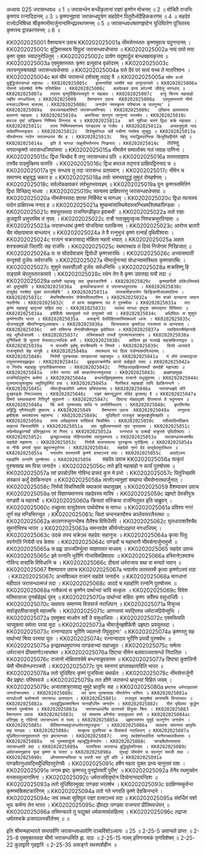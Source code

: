 अध्यायः 025
जरासन्धवधः ॥ 1 ॥ जरासन्धेन बन्धीकृतानां राज्ञां कृष्णेन मोचनम् ॥ 2 ॥ मोचितै राजभिः कृष्णाय रत्नादिदानम् ॥ 3 ॥ कृष्णानुज्ञया जरासन्धपुत्रेण सहदेवेन पितुरौर्ध्वदैहिककरणम् ॥ 4 ॥ सहदेवं राज्येऽभिषिच्य श्रीकृष्णभीमार्जुनानामिन्द्रप्रस्थगमनम् ॥ 5 ॥ जरासन्धवधश्रवणहृष्टेन युधिष्ठिरेण पूजितस्य कृष्णस्य द्वारकागमनम् ॥ 6 ॥
	
KK0202025001	वैशम्पायन उवाच 
KK0202025001a	भीमसेनस्ततः कृष्णमुवाच यदुनन्दनम् ।
KK0202025001c	बुद्धिमास्थाय विपुलां जरासन्धवधोप्सया ॥
KK0202025002a	नायं पापो मया कृष्ण युक्तः स्यादनुरोधितुम् ।
KK0202025002c	प्रायेण यदुशार्दूल बान्धवक्षयकृत्तव ॥
KK0202025003a	एवमुक्तस्ततः कृष्णः प्रत्युवाच वृकोदरम् ।
KK0202025003c	त्वरयन्पुरुषव्याघ्रो जरासन्धवधेप्सया ॥
KK0202025004a	यत्ते दैवं परं सत्वं यच्च ते मातरिश्वनः ।
KK0202025004c	बलं भीमं जरासन्धे दर्शयाशु तदद्य वै ॥
KK0202025005a	`तवैष वध्यो दुर्बुद्धिर्जरासन्धो महारथः ।
KK0202025005c	इत्यन्तरिक्षे त्वश्रौषं यदा वायुरवाप्यते ॥
KK0202025006a	गोमन्ते पर्वतश्रेष्ठे येनैष परिमोक्षितः ।
KK0202025006c	बलदेवबलं प्राप्य कोऽन्यो जीवेत्तु मागधात् ॥
KK0202025007a	तदस्य मृत्युर्विहितस्त्वदृते न महाबल ।
KK0202025007c	वायुं चिन्त्य महाबाहो जहीमं मगधाधिपम् ॥
KK0202025008	वैशम्पायन उवाच 
KK0202025008a	एवमुक्तस्ततो भीमो मनसाऽऽचिन्त्य मारुतम् ।
KK0202025008c	जनार्दनं नमस्कृत्य परिष्वज्य च फल्गुनम्' ॥
KK0202025009a	प्रभञ्जनबलाविष्टो जरासन्धमरिन्दमः ।
KK0202025009c	उत्क्षिप्य भ्रामयामास बलवन्तं महाबलः ॥
KK0202025010a	भ्रामयित्वा शतगुणं जानुभ्यां भरतर्षभ ।
KK0202025010c	बभञ्ज पृष्टं सङ्क्षिप्य निष्पिष्य विननाद च ॥
KK0202025011a	करे गृहीत्वा चरणं द्विधा चक्रे महाबलः ।
KK0202025011c	तस्य निष्पिष्यमाणस्य पाण्डवस्य च गर्जतः ॥
KK0202025012a	अभवत्तुमुलो नादः सर्वप्राणिभयङ्करः ।
KK0202025012c	वित्रेसुर्मागधाः सर्वे स्त्रीणां गर्भाश्च सुस्रुवुः ॥
KK0202025013a	भीमसेनस्य नादेन जरासन्धस्य चैव ह ।
KK0202025013c	किन्नु स्याद्धिमवान्भिन्नः किन्नुस्विद्दीर्यते मही ॥
KK0202025014a	इति वै मागधा जज्ञुर्भीमसेनस्य निखनात् ।
KK0202025014c	`ततस्तु भगवान्कृष्णो जरासन्धजिघांसया ॥
KK0202025015a	भीमसेनं समालोक्य नलं जग्राह पाणिना ।
KK0202025015c	द्विधा चिच्छेद वै तत्तु जरासन्धवधं प्रति ॥
KK0202025016a	ततस्त्वाज्ञाय तस्यैव पादमुत्क्षिप्य मारुतिः ।
KK0202025016c	द्विधा बभञ्ज तद्गात्रं प्राक्षिपद्विननाद च ॥
KK0202025017a	पुनः सन्धाय तु तदा जरासन्धः प्रतापवान् ।
KK0202025017c	भीमेन च समागम्य बाहुयुद्धं चकार ह ॥
KK0202025018a	तयोः समभवद्युद्धं तुमुलं रोमहर्षणम् ।
KK0202025018c	सर्वलोकक्षयकरं सर्वभूतभयावहम् ॥
KK0202025019a	पुनः कृष्णस्तमिरिणं द्विधा विच्छिद्य माधवः ।
KK0202025019c	व्यत्यस्य प्राक्षिपत्तत्तु जरासन्धवधेप्सया ॥
KK0202025020a	भीमसेनस्तदा ज्ञात्वा निर्बिभेद च मागधम् ।
KK0202025020c	द्विधा व्यत्यस्य पादेन प्राक्षिपच्च ननाद ह ॥
KK0202025021a	शुष्कमांसास्थिमेदस्त्वग्भिन्नमस्तिष्कपिण्डकः ।
KK0202025021c	शवभूतस्तदा राजन्पिण्डीकृत इवाबभौ' ॥
KK0202025022a	ततो राज्ञः कुलद्वारि प्रसुप्तमिव तं नृपम् ।
KK0202025022c	रात्रौ गतासुमुत्सृज्य निश्चक्रमुररिन्दमाः ॥
KK0202025023a	जरासन्धरथं कृष्णो योजयित्वा पताकिनम् ।
KK0202025023c	आरोप्य भ्रातरौ चैव मोक्षयामास बान्धवान् ॥
KK0202025024a	ते वै रत्नुभुजं कृष्णं रत्नार्हं पृथिवीश्वराः ।
KK0202025024c	राजानं चक्ररासाद्य मोक्षिता महतो भयात् ॥
KK0202025025a	अक्षतः शस्त्रसम्पन्नो जितारिः सह राजभिः ।
KK0202025025c	रथमास्थाय तं दिव्यं निर्जगाम गिरिव्रजात् ॥
KK0202025026a	यः स सोदर्यवान्नाम द्वियोधी कृष्णसारथिः ।
KK0202025026c	अभ्यासघाती सन्दृश्यो दुर्जयः सर्वराजभिः ॥
KK0202025027a	भीमार्जुनाभ्यां योधाभ्यामास्थितः कृष्णसारथिः ।
KK0202025027c	शुशुभे रथवर्योऽसौ दुर्जयः सर्वधन्विभिः ॥
KK0202025028a	शक्रविष्णू हि सङ्ग्रामे चेरतुस्तारकामये ।
KK0202025028c	रथेन तेन वै कृष्ण उपारुह्य ययौ तदा ॥
KK0202025029a	`एवमेतौ महाबाहू तदा दुष्करकारिणौ ।
KK0202025029c	कृष्णप्रणीतौ लोकेऽस्मिन्रथे को द्रष्टुमर्हति ॥
KK0202025030a	इत्यवोचन्व्रजन्तं तं जरासन्धपुरालयाः ।
KK0202025030c	वासुदेवं नरश्रेष्ठं युक्तं वातजवैर्हयैः' ॥
KK0202025031a	तप्तचामीकराभेण किङ्किणीजालमालिना ।
KK0202025031c	मेघनिर्घोषनादेन जैत्रेणामित्रघातिना ॥
KK0202025032a	येन शक्रो दानवानां जघान नवतीर्नव ।
KK0202025032c	तं प्राप्य समहृष्यन्त रथं ते पुरुषर्षभाः ॥
KK0202025033a	ततः कृष्णं महाबाहुं भ्रातृभ्यां सहितं तदा ।
KK0202025033c	रथस्थं मागधा दृष्ट्वा समपद्यन्त विस्मिताः ॥
KK0202025034a	हयैर्दिव्यैः समायुक्तो रथो वायुसमो जवे ।
KK0202025034c	अधिष्ठितः स शुशुभे कृष्णेनातीव भारत ॥
KK0202025035a	असङ्गो देवविहितस्तस्मिन्रथवरे ध्वजः ।
KK0202025035c	योजनाद्ददृशे श्रीमानिन्द्रायुधसमप्रभः ॥
KK0202025036a	चिन्तयामास कृष्णोऽथ गरुत्मन्तं स चाभ्ययात् ।
KK0202025036c	क्षणे तस्मिन्स तेनासीच्चैत्यवृक्ष इवोत्थितः ॥
KK0202025037a	व्यादितास्यैर्महानादैः सह भूतैर्ध्वजालयैः ।
KK0202025037c	तस्मिन्रथवरे तस्थौ गुरुत्मान्पन्नगाशनः ॥
KK0202025038a	दुर्निरीक्ष्यो हि भूतानां तेजसाऽऽभ्यधिकं बभौ ।
KK0202025038c	आदित्य इव मध्याह्ने सहस्रकिरणावृतः ॥
KK0202025039a	न सज्जति वृक्षेषु शस्त्रैश्चापि न रिष्यते ।
KK0202025039c	दिव्यो ध्वजवरो राजन्दृश्यते चेह मानुषैः ॥
KK0202025040a	तमास्थाय रथं दिव्यं पर्जन्यसमनिःस्वनम् ।
KK0202025040c	निर्ययौ पुरुषव्याघ्रः पाण्डवाभ्यां सहाच्युतः ॥
KK0202025041a	यं लेभे वासवाद्राजा वसुस्तस्माद्बृहद्रथः ।
KK0202025041c	बृहद्रथात्क्रमेणैव प्राप्तो बार्हद्रथो रथम् ॥
KK0202025042a	स निर्याय महाबाहुः पुण्डरीकेक्षणस्ततः ।
KK0202025042c	गिरिव्रजाद्बहिस्तस्थौ समदेशे महायशाः ॥
KK0202025043a	तत्रैनं नागराः सर्वे सत्कारेणाभ्ययुस्तदा ।
KK0202025043c	ब्राह्मणप्रमुखा राजन्विधिदृष्टेन कर्मणा ॥
KK0202025044a	बन्धनाद्विप्रमुक्ताश्च राजानो मधुसूदनम् ।
KK0202025044c	पूजयामासुरूचुश्च स्तुतिपूर्वमिदं वचः ॥
KK0202025045a	नैतच्चित्रं महाबाहो त्वयि देवकिनन्दने ।
KK0202025045c	भीमार्जुनबलोपेते धर्मस्य प्रतिपालनम् ॥
KK0202025046a	जरासन्धह्रदे घोरे दुःखपङ्के निमज्जताम् ।
KK0202025046c	राज्ञां समभ्युद्धरणं यदिदं कृतमद्य वै ॥
KK0202025047a	विष्णो समवसन्नानां गिरिदुर्गे सुदारुणे ।
KK0202025047c	दिष्ट्या मोक्षाद्यशो दीप्तमाप्तं ते यदुनन्दन ॥
KK0202025048a	किं कर्मः पुरुषव्याघ्र शाधि नः प्रणतिस्थितान् ।
KK0202025048c	कृतमित्येव तद्विद्धि नृपैर्ययद्यपि दुष्करम् ॥
KK0202025049	वैशम्पायन उवाच 
KK0202025049a	तानुवाच हृषीकेशः समाश्वास्य महामनाः ।
KK0202025049c	युधिष्ठिरो राजसूयं क्रतुमार्हतुमिच्छति ॥
KK0202025050a	तस्य धर्मप्रवृत्तस्य पार्थिवत्वं चिकीर्षतः ।
KK0202025050c	सर्वैर्भवद्भिर्विज्ञाय साहाय्यं क्रियतामिति ॥
KK0202025051a	ततः सुप्रीतमनसस्ते नृपा नृपसत्तम ।
KK0202025051c	तथेत्येवाब्रुवन्सर्वे प्रतिगृह्यास्य तां गिरम् ॥
KK0202025052a	रत्नभाजं च दाशार्हं चक्रुस्ते पृथिवीश्वराः ।
KK0202025052c	कृच्छ्राज्जग्राह गोविन्दस्तेषां तदनुकम्पया ॥
KK0202025053a	जरासन्धात्मजश्चैव सहदेवो महामनाः ।
KK0202025053c	निर्ययौ सजनामात्यः पुरस्कृत्य पुरोहितम् ॥
KK0202025054a	स नीचैः प्रणतो भूत्वा बहुरत्नपुरोगमः ।
KK0202025054c	सहदेवो नृणां देवं वासुदेवमुपस्थितः ॥
KK0202025055a	भयार्ताय ततस्तस्मै कृष्णो दत्त्वाऽभयं तदा ।
KK0202025055c	आददेऽस्य महार्हाणि रत्नानि पुरुषोत्तमः ॥
KK0202025056	`सहदेव उवाच 
KK0202025056a	यत्कृतं पुरुषव्याघ्र मम पित्रा जनार्दन ।
KK0202025056c	तत्ते हृदि महाबाहो न कार्यं पुरुषोत्तम ॥
KK0202025057a	त्वां प्रपन्नोऽस्मि गोविन्द प्रासदं कुरु मे प्रभो ।
KK0202025057c	पितुरिच्छामि संस्कारं कर्तुं देवकिनन्दन ॥
KK0202025058a	त्वत्तोऽभ्यनुज्ञां सम्प्राप्य भीमसेनात्तथार्जुनात् ।
KK0202025058c	निर्भयो विचरिष्यामि यथाकामं यथासुखम् ॥
KK0202025059	वैशम्पायन उवाच 
KK0202025059a	एवं विज्ञाप्यमानस्य सहदेवस्य मारिष ।
KK0202025059c	प्रहृष्टो देवकीपुत्रः पाण्डवौ च महारथौ ॥
KK0202025060a	क्रियतां संस्क्रिया राजन्पितुस्त इति चाब्रुवन् ।
KK0202025060c	तच्छ्रुत्वा वासुदेवस्य पार्थयोश्च स मागधः ॥
KK0202025061a	प्रविश्य नगरं तूर्णं सह मन्त्रिभिरप्युत ।
KK0202025061c	चितां चन्दनकाष्ठैश्च कालेयसरलैस्तथा ॥
KK0202025062a	कालागरुसुगन्धैश्च तैलैश्च विविधैरपि ।
KK0202025062c	घृतधाराशतैश्चैव सुमनोभिश्च भारत ॥
KK0202025063a	समन्तादेव कीर्यन्तोऽदहन्त मगधाधिपम् ।
KK0202025063c	उदकं तस्य चक्रेऽथ सहदेवः सहानुजः ॥
KK0202025064a	कृत्वा पितुः स्वर्गगतिं निर्ययौ यत्र केशवः ।
KK0202025064c	पाण्डवौ च महाभागौ भीमसेनार्जुनावुभौ ॥
KK0202025065a	स प्रह्वः प्राञ्जलिर्भूत्वा व्यज्ञापयत माधवम् ।
KK0202025065	सहदेव उवाच 
KK0202025065c	इमे रत्नानि भूरीणि गोजाविमहिषादयः ॥
KK0202025066a	हस्तिनोऽश्वाश्च गोविन्द वासांसि विविधानि च ।
KK0202025066c	दीयतां धर्मराजाय यथा वा मन्यते भवान् ॥
KK0202025067	वैशम्पायन उवाच 
KK0202025067a	भयार्ताय ततस्तस्मै कृत्वा कृष्णोऽभयं तदा ।
KK0202025067c	अभ्यषिञ्चत राजानं सहदेवं जनार्दनः ॥
KK0202025068a	मागधानां महीपालं जरासन्धात्मजं तदा ।
KK0202025068c	आददे च महार्हाणि रत्नानि पुरुषोत्तमः ॥
KK0202025069a	गत्वैकत्वं स कृष्णेन पार्थाभ्यां चापि सत्कृतः ।
KK0202025069c	विवेश मतिमान्राजा पुनर्बार्हद्रथं पुरम् ॥
KK0202025070a	पार्थाभ्यां सहितः कृष्णः सर्वैश्च वसुधाधिपैः ।
KK0202025070c	यथावयः समागम्य विससर्ज नराधिपान् ॥
KK0202025071a	विसृज्य सर्वान्नृपतीन्राजसूये महात्मभिः ।
KK0202025071c	आगन्तव्यं भवद्भिश्च धर्मराजप्रियेप्सुभिः ।
KK0202025072a	एवमुक्ता माधवेन सर्वे ते वसुधाधिपाः ।
KK0202025072c	एवमस्त्विति चाप्युक्त्वा समेताः परया मुदा ॥
KK0202025073a	भीमार्जुनहृषीकेशैः प्रहृष्टाः प्रययुस्तदा ।
KK0202025073c	रत्नान्यादाय भूरीणि ज्वलन्तो रिपुसूदनाः' ॥
KK0202025074a	कृष्णस्तु सह पार्थाभ्यां श्रिया परमया युतः ।
KK0202025074c	रत्नान्यादाय भूरीणि प्रययौ पुरुषर्षभः ॥
KK0202025075a	इन्द्रप्रस्थमुपागम्य पाण्डवाभ्यां सहाच्युतः ।
KK0202025075c	समेत्य धर्मराजानं प्रीयमाणोऽभ्यभाषत ॥
KK0202025076a	दिष्ट्या भीमेन बलवाञ्जरासन्धो निपातितः ।
KK0202025076c	राजानो मोक्षिताश्चेमे बन्धनान्नृपसत्तम ॥
KK0202025077a	दिष्ट्या कुशलिनौ चेमौ भीमसेनधनञ्जयौ ।
KK0202025077c	पुनः स्वनगरं प्राप्तावक्षताविति भारत ॥
KK0202025078a	ततो युधिष्ठिरः कृष्णं पूजयित्वा यथार्हतः ।
KK0202025078c	भीमसेनार्जुनौ चैव प्रहृष्टः परिषस्वजे ॥
KK0202025079a	ततः क्षीणे जरासन्धे भ्रातृभ्यां विहितं जयम् ।
KK0202025079c	अजातशत्रुरासाद्य मुमुदे भ्रातृभिः सह ॥
KK0202025080a	`हृष्टश्च धर्मराड्वाक्यं जनार्दनमभाषत ।
KK0202025080c	त्वां प्राप्य पुरुषव्याघ्र भीमसेनेन पातितः ॥
KK0202025081a	मागधोऽसौ बलोन्मत्तो जरासन्धः प्रतापवान् ।
KK0202025081c	राजसूयं क्रतुश्रेष्ठं प्राप्स्यामि विगतज्वरः ॥
KK0202025082a	त्वद्बुद्धिबलमाश्रित्य यागार्होऽस्मि जनार्दन ।
KK0202025082c	पीतं पृथिव्याः क्रुद्धेन यशस्ते पुरुषोत्तम ॥
KK0202025083a	जरासन्धवधेनैव प्राप्तास्ते विपुलाः श्रियः ।
KK0202025083	वैशम्पायन उवाच 
KK0202025083c	एवं सम्भाष्य कौन्तेयः प्रादाद्रथवरं प्रभोः ॥
KK0202025084ac	प्रतिगृह्य तु गोविन्दो जरासन्धस्य तं रथम् ॥
KK0202025085a	प्रहृष्टस्तस्य मुमुदे फल्गुनेन जनार्दनः ।
KK0202025085c	प्रीतिमानभवद्राजन्धर्मराजपुरस्कृतः' ॥
KK0202025086a	यथावयः समागम्य भ्रातृभिः सह पाण्डवः ।
KK0202025086c	सत्कृत्य पूजयित्वा च विससर्ज नराधिपान् ॥
KK0202025087a	युधिष्ठिराभ्यनुज्ञातास्ते नृपा हृष्टमानसाः ।
KK0202025087c	जग्मुः स्वदेशांस्त्वरिता यानैरुच्चावचैस्ततः ॥
KK0202025088a	एवं पुरुषशार्दूलो महाबुद्धिर्जनार्दनः ।
KK0202025088c	पाण्डवैर्घातयामास जरासन्धमरिं तदा ॥
KK0202025089a	घातयित्वा जरासन्धं बुद्धिपूर्वमरिन्दमः ।
KK0202025089c	धर्मराजमनुज्ञाप्य पृथां कृष्णां च भारत ॥
KK0202025090a	सुभद्रां भीमसेनं च फाल्गुनं यमजौ तथा ।
KK0202025090c	धौम्यमामन्त्रयित्वा च प्रययौ स्वां पुरीं प्रति ॥
KK0202025091a	`पाण्डवैरनुधावद्भिर्युधिष्ठिरपुरोगमैः ।
KK0202025091c	हर्षेण महता युक्तः प्राप्य चानुत्तमं यशः ।
KK0202025091e	जगाम हृष्टः कृष्णस्तु पुनर्द्वारवतीं पुरीम्' ॥
KK0202025092a	तेनैव रथमुख्येन मनसस्तुल्यगामिना ।
KK0202025092c	धर्मराजविसृष्टेन दिव्येनानादयन्दिशः ॥
KK0202025093a	ततो युधिष्ठिरमुखाः पाण्डवा भरतर्षभ ।
KK0202025093c	प्रदक्षिणमकुर्वन्त कृष्णमक्लिष्टकारिणम् ॥
KK0202025094a	ततो गते भगवति कृष्णे देवकिनन्दने ।
KK0202025094c	जयं लब्ध्वा सुविपुलं राज्ञां दत्त्वाऽभयं तदा ॥
KK0202025095a	संवर्धितं यशो भूयः कर्मणा तेन भारत ।
KK0202025095c	द्रौपद्याः पाण्डवा राजन्परां प्रीतिमवर्धयन् ॥
KK0202025096a	तस्मिन्काले तु यद्युक्तं धर्मकामार्थसंहितम् ।
KK0202025096c	तद्राजा धर्मतश्चक्रे प्रजापालनकीर्तनम् ॥ ॥

इति श्रीमन्महाभारते सभापर्वणि जरासन्धवधपर्वणि पञ्चविंशोऽध्यायः ॥ 25 ॥
2-25-5 अवाप्यते प्राप्तः ॥
 2-25-8 एवमुक्तस्तदा भीमो जरासन्धमिति झ. पाठः ॥
 2-25-15 नलम् इरिणनामकं तृणविशेषम् ॥ 
2-25-22 कुलद्वारि गृहद्वारि ॥ 
2-25-35 असङ्गो रथस्पर्शहीनः ॥
